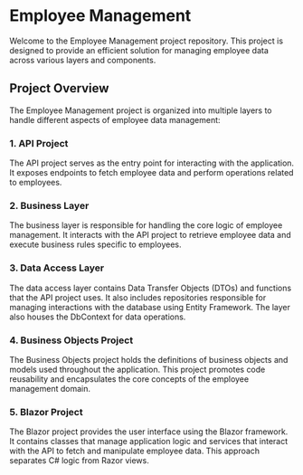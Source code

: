 # Employee Management

Welcome to the Employee Management project repository. This project is designed to provide an efficient solution for managing employee data across various layers and components.

## Project Overview

The Employee Management project is organized into multiple layers to handle different aspects of employee data management:

### 1. API Project

The API project serves as the entry point for interacting with the application. It exposes endpoints to fetch employee data and perform operations related to employees.

### 2. Business Layer

The business layer is responsible for handling the core logic of employee management. It interacts with the API project to retrieve employee data and execute business rules specific to employees.

### 3. Data Access Layer

The data access layer contains Data Transfer Objects (DTOs) and functions that the API project uses. It also includes repositories responsible for managing interactions with the database using Entity Framework. The layer also houses the DbContext for data operations.

### 4. Business Objects Project

The Business Objects project holds the definitions of business objects and models used throughout the application. This project promotes code reusability and encapsulates the core concepts of the employee management domain.

### 5. Blazor Project

The Blazor project provides the user interface using the Blazor framework. It contains classes that manage application logic and services that interact with the API to fetch and manipulate employee data. This approach separates C# logic from Razor views.



